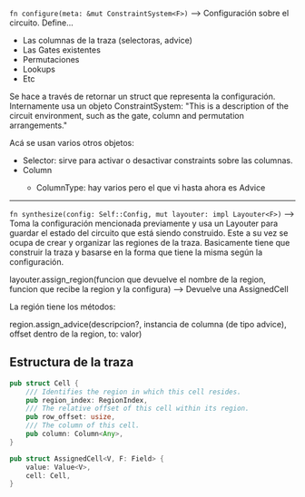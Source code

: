 ```fn configure(meta: &mut ConstraintSystem<F>)``` --> Configuración sobre el circuito. Define...
- Las columnas de la traza (selectoras, advice)
- Las Gates existentes
- Permutaciones
- Lookups
- Etc

Se hace a través de retornar un struct que representa la configuración. Internamente usa un objeto ConstraintSystem:
"This is a description of the circuit environment, such as the gate, column and permutation arrangements."

Acá se usan varios otros objetos:
* Selector: sirve para activar o desactivar constraints sobre las columnas.
* Column<ColumnType>
  * ColumnType: hay varios pero el que vi hasta ahora es Advice

------------------------------------------------

```fn synthesize(config: Self::Config, mut layouter: impl Layouter<F>)``` --> Toma la configuración mencionada previamente y
    usa un Layouter para guardar el estado del circuito que está siendo construido. Este a su vez se ocupa de crear y 
    organizar las regiones de la traza. Basicamente tiene que construir la traza y basarse en la forma que tiene la 
    misma según la configuración.

layouter.assign_region(funcion que devuelve el nombre de la region, 
                        funcion que recibe la region y la configura)
    --> Devuelve una AssignedCell

La región tiene los métodos:

region.assign_advice(descripcion?, 
                     instancia de columna (de tipo advice), 
                     offset dentro de la region,
                     to: valor)

Estructura de la traza
----------------------
```rust 
pub struct Cell {
    /// Identifies the region in which this cell resides.
    pub region_index: RegionIndex,
    /// The relative offset of this cell within its region.
    pub row_offset: usize,
    /// The column of this cell.
    pub column: Column<Any>,
}

pub struct AssignedCell<V, F: Field> {
    value: Value<V>,
    cell: Cell,
}
```

